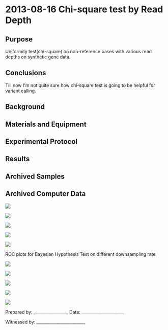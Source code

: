2013-08-16 Chi-square test by Read Depth
==============================

Purpose
------------
Uniformity test(chi-square) on non-reference bases with various read depths on synthetic gene data.

Conclusions
-----------------
Till now I'm not quite sure how chi-square test is going to be helpful for variant calling. 


Background
-----------------


Materials and Equipment
------------------------------


Experimental Protocol
---------------------------


Results
-----------

Archived Samples
-------------------------

Archived Computer Data
------------------------------
![](chi2P_dilution0_1.png)

![](chi2P_dilution0_3.png)

![](chi2P_dilution1_0.png)

![](chi2P_dilution10_0.png)

![](chi2P_dilution100_0.png)

ROC plots for Bayesian Hypothesis Test on different downsampling rate

![](ROC_dilution0_1.png)

![](ROC_dilution0_3.png)

![](ROC_dilution1_0.png)

![](ROC_dilution10_0.png)

![](ROC_dilution100_0.png)

Prepared by: _________________     Date: _____________________


Witnessed by: ________________________
